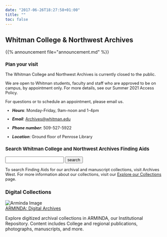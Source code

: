 ```yaml
---
date: "2017-06-26T18:27:58+01:00"
title: ""
toc: false
---
```

<div class="top-section-main">


<div class="splash-title">
<h2 style="font:2rem">Whitman College & Northwest Archives</h2>
</div>

<div id="announcement">{{% announcement file="announcement.md" %}}</div>

</div>

<div class="second-section-main">
<div class="bootstrap-wrapper">
<div class="container-fluid">
<div class="row">
    <div class="col-lg-4 col-md-6 col-sm-12 col-xs-12">
    <div class="card"  style="font-size:0.8rem">
    <h3 class="center">Plan your visit</h3>
     <p>The Whitman College and Northwest Archives is currently closed to the public.</p>
     <p>We are open to Whitman students, faculty and staff who are approved to be on campus, by appointment only. For more details, see our Summer 2021 Access Policy.</p>
     
   For questions or to schedule an appointment, please email us.
  
  - ***Hours***: Monday-Friday, 9am-noon and 1-4pm
  - ***Email***: Archives@whitman.edu 
  - ***Phone number***: 509-527-5922
  - ***Location***: Ground floor of Penrose Library

 
    </div>
    </div>
    <div class="col-lg-4 col-md-6 col-sm-12 col-xs-12">
    <div class="card" style="font-size:0.8rem">
    <h3 class="center">Search Whitman College and Northwest Archives Finding Aids</h3>
     <form action="https://nwda-db.orbiscascade.org/nwda-search/results.aspx" method="get" target="_blank"><input id="searchValue" name="q" type="text" class="form-control no-up-margin"> <input id="searchSubmit" class="btn" type="submit" value="search"> <input id="t" name="t" type="hidden" value="k"> <input id="c" name="c" type="hidden" value="htm"></form>
     <p style="margin-top:0.5rem">To search Finding Aids for our archival and manuscript collections, visit Archives West. For more information about our collections, visit our <a href="/archives/collection/">Explore our Collections</a> page.</p>
    </div>
    </div>
   <div class="col-lg-4 col-md-6 col-sm-12 col-xs-12">
   <div class="card" style="padding:0">
      <div id="blog-jacket">
       <h3 class="center">Digital Collections</h3>
       <img class="responsive-img" src="" alt="Arminda Image" id="arminda-image" />
      </div>
      <div class="jacket-title">
       <a href="https://arminda.whitman.edu/collections/whitman-college-and-northwest-archives">ARMINDA: Digital Archives</a>
       <p>Explore digitized archival collections in ARMINDA, our Institutional Repository. Content includes College and regional publications, photographs, manuscripts, and more.</p>
      </div>
    </div>
   </div>
  </div>
</div>
</div>
</div>


<script>
var rad=Math.floor((Math.random() * 5) + 1); 
function getRandomInt(max) {
  return Math.floor(Math.random() * Math.floor(max))+1;
}

$(document).ready(function(){

	//background img
	$('#arminda-image').attr('src','/images/archive_web/img_0'+getRandomInt(6)+'.jfif');

});
</script>